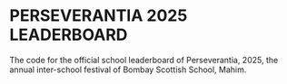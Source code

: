 # PERSEVERANTIA 2025 LEADERBOARD
The code for the official school leaderboard of Perseverantia, 2025, the annual inter-school festival of Bombay Scottish School, Mahim.
